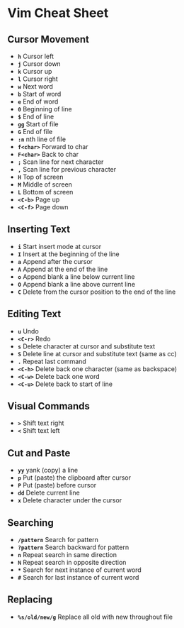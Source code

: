 # Vim Cheat Sheet

## Cursor Movement

* **`h`** Cursor left
* **`j`** Cursor down
* **`k`** Cursor up
* **`l`** Cursor right
* **`w`** Next word
* **`b`** Start of word
* **`e`** End of word
* **`0`** Beginning of line
* **`$`** End of line
* **`gg`** Start of file
* **`G`** End of file
* **`:n`** nth line of file
* **`f<char>`** Forward to char
* **`F<char>`** Back to char
* **`;`** Scan line for next character
* **`,`** Scan line for previous character
* **`H`** Top of screen
* **`M`** Middle of screen
* **`L`** Bottom of screen
* **`<C-b>`** Page up
* **`<C-f>`** Page down

## Inserting Text

* **`i`** Start insert mode at cursor
* **`I`** Insert at the beginning of the line
* **`a`** Append after the cursor
* **`A`** Append at the end of the line
* **`o`** Append blank a line below current line
* **`O`** Append blank a line above current line
* **`C`** Delete from the cursor position to the end of the line

## Editing Text

* **`u`** Undo
* **`<C-r>`** Redo
* **`s`** Delete character at cursor and substitute text
* **`S`** Delete line at cursor and substitute text (same as cc)
* **`.`** Repeat last command
* **`<C-h>`** Delete back one character (same as backspace)
* **`<C-w>`** Delete back one word
* **`<C-u>`** Delete back to start of line

## Visual Commands

* **`>`** Shift text right
* **`<`** Shift text left

## Cut and Paste

* **`yy`** yank (copy) a line
* **`p`** Put (paste) the clipboard after cursor
* **`P`** Put (paste) before cursor
* **`dd`** Delete current line
* **`x`** Delete character under the cursor

## Searching

* **`/pattern`** Search for pattern
* **`?pattern`** Search backward for pattern
* **`n`** Repeat search in same direction
* **`N`** Repeat search in opposite direction
* **`*`** Search for next instance of current word
* **`#`** Search for last instance of current word

## Replacing

* **`%s/old/new/g`** Replace all old with new throughout file

